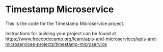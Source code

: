 # Timestamp Microservice

This is the code for the Timestamp Microservice project. 




Instructions for building your project can be found at https://www.freecodecamp.org/learn/apis-and-microservices/apis-and-microservices-projects/timestamp-microservice
